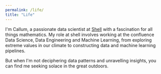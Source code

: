 ```yaml
---
permalink: /life/
title: "Life"
---
```


I'm Callum, a passionate data scientist at [Shell](https://www.shell.co.uk/) with a fascination for all things mathematics. My role at shell involves working at the confluence Data Science, Data Engineering and Machine Learning, from exploring extreme values in our climate to constructing data and machine learning pipelines.

But when I'm not deciphering data patterns and unravelling insights, you can find me seeking solace in the great outdoors.